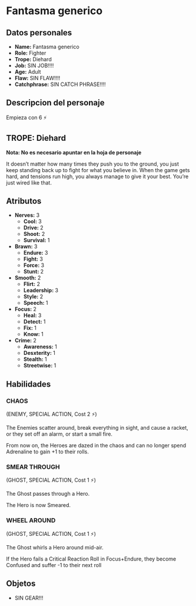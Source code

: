 
# Fantasma generico

## Datos personales

* **Name:** Fantasma generico
* **Role:** Fighter
* **Trope:** Diehard
* **Job:** SIN JOB!!!!
* **Age:** Adult
* **Flaw:** SIN FLAW!!!!
* **Catchphrase:** SIN CATCH PHRASE!!!!

## Descripcion del personaje

Empieza con 6 ⚡


## TROPE: Diehard

**Nota: No es necesario apuntar en la hoja de personaje**

It doesn’t matter how many times they push you to the ground, you just keep standing back up to fight for what you believe in. When the game gets hard, and tensions run high, you always manage to give it your best. You’re just wired like that.

## Atributos

* **Nerves:** 3
    * **Cool:** 3
    * **Drive:** 2
    * **Shoot:** 2
    * **Survival:** 1
* **Brawn:** 3
    * **Endure:** 3
    * **Fight:** 3
    * **Force:** 3
    * **Stunt:** 2
* **Smooth:** 2
    * **Flirt:** 2
    * **Leadership:** 3
    * **Style:** 2
    * **Speech:** 1
* **Focus:** 2
    * **Heal:** 3
    * **Detect:** 1
    * **Fix:** 1
    * **Know:** 1
* **Crime:** 2
    * **Awareness:** 1
    * **Desxterity:** 1
    * **Stealth:** 1
    * **Streetwise:** 1


## Habilidades

### CHAOS

(ENEMY, SPECIAL ACTION, Cost 2 ⚡)

The Enemies scatter around, break everything in sight, and cause a racket, or they set off an alarm, or start a small fire.

From now on, the Heroes are dazed in the chaos and can no longer spend Adrenaline to gain +1 to their rolls.


### SMEAR THROUGH

(GHOST, SPECIAL ACTION, Cost 1 ⚡)

The Ghost passes through a Hero.

The Hero is now Smeared.


### WHEEL AROUND

(GHOST, SPECIAL ACTION, Cost 1 ⚡)

The Ghost whirls a Hero around mid-air.

If the Hero fails a Critical Reaction Roll in Focus+Endure, they become Confused and suffer -1 to their next roll




## Objetos

* SIN GEAR!!!

